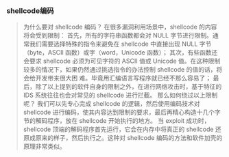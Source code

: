 ### shellcode编码
>为什么要对 shellcode 编码？ 在很多漏洞利用场景中，shellcode 的内容将会受到限制：
首先，所有的字符串函数都会对 NULL 字节进行限制。通常我们需要选择特殊的指令来避免在 shellcode 中直接出现 NULL 字节（byte，ASCII 函数）或字（word，Unicode 函数）；
其次，有些函数还会要求 shellcode 必须为可见字符的 ASCII 值或 Unicode 值。在这种限制 较多的情况下，如果仍然通过挑选指令的办法控制 shellcode 的值的话，将会给开发带来很大困 难。毕竟用汇编语言写程序就已经不那么容易了；
最后，除了以上提到的软件自身的限制之外，在进行网络攻击时，基于特征的 IDS 系统往往也会对常见的 shellcode 进行拦截。
那么如何绕过以上限制呢？
我们可以先专心完成 shellcode 的逻辑，然后使用编码技术对 shellcode 进行编码，使其内容达到限制的要求，最后再精心构造十几个字节的解码程序，放在 shellcode 开始执行的地方。
当 exploit 成功时，shellcode 顶端的解码程序首先运行，它会在内存中将真正的 shellcode 还原成原来的样子，然后执行之。这种对 shellcode 编码的方法和软件加壳的原理非常类似。
